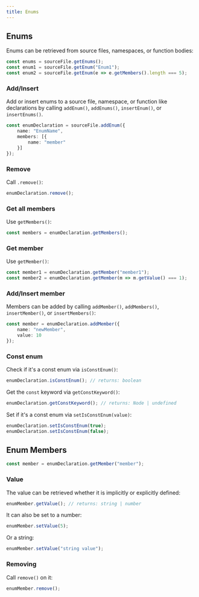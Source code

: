 ```yaml
---
title: Enums
---
```


## Enums

Enums can be retrieved from source files, namespaces, or function bodies:

```ts
const enums = sourceFile.getEnums();
const enum1 = sourceFile.getEnum("Enum1");
const enum2 = sourceFile.getEnum(e => e.getMembers().length === 5);
```

### Add/Insert

Add or insert enums to a source file, namespace, or function like declarations by calling `addEnum()`, `addEnums()`, `insertEnum()`, or `insertEnums()`.

```ts
const enumDeclaration = sourceFile.addEnum({
    name: "EnumName",
    members: [{
        name: "member"
    }]
});
```

### Remove

Call `.remove()`:

```ts
enumDeclaration.remove();
```

### Get all members

Use `getMembers()`:

```ts
const members = enumDeclaration.getMembers();
```

### Get member

Use `getMember()`:

```ts
const member1 = enumDeclaration.getMember("member1");
const member2 = enumDeclaration.getMember(m => m.getValue() === 1);
```

### Add/Insert member

Members can be added by calling `addMember()`, `addMembers()`, `insertMember()`, or `insertMembers()`:

```ts
const member = enumDeclaration.addMember({
    name: "newMember",
    value: 10
});
```

### Const enum

Check if it's a const enum via `isConstEnum()`:

```ts
enumDeclaration.isConstEnum(); // returns: boolean
```

Get the `const` keyword via `getConstKeyword()`:

```ts
enumDeclaration.getConstKeyword(); // returns: Node | undefined
```

Set if it's a const enum via `setIsConstEnum(value)`:

```ts
enumDeclaration.setIsConstEnum(true);
enumDeclaration.setIsConstEnum(false);
```

## Enum Members

```ts
const member = enumDeclaration.getMember("member");
```

### Value

The value can be retrieved whether it is implicitly or explicitly defined:

```ts
enumMember.getValue(); // returns: string | number
```

It can also be set to a number:

```ts
enumMember.setValue(5);
```

Or a string:

```ts
enumMember.setValue("string value");
```

### Removing

Call `remove()` on it:

```ts
enumMember.remove();
```
